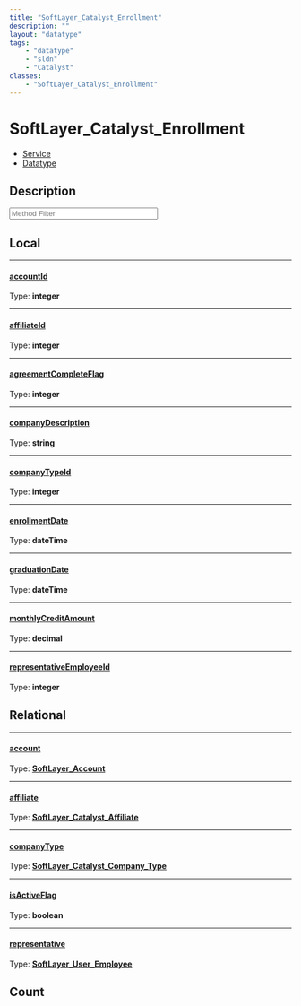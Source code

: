 ```yaml
---
title: "SoftLayer_Catalyst_Enrollment"
description: ""
layout: "datatype"
tags:
    - "datatype"
    - "sldn"
    - "Catalyst"
classes:
    - "SoftLayer_Catalyst_Enrollment"
---
```


# SoftLayer_Catalyst_Enrollment
<div id='service-datatype'>
    <ul id='sldn-reference-tabs'>
    <li id='service'> <a href='/reference/services/SoftLayer_Catalyst_Enrollment' >Service</a></li>    <li id='datatype'> <a href='/reference/datatypes/SoftLayer_Catalyst_Enrollment' >Datatype</a></li>
    </ul>
</div>

## Description 






<!-- Service Filer BEGIN -->
<div class="view-filters">
        <div class="clearfix">
            <div class="search-input-box">
                <input placeholder="Method Filter" onkeyup="titleSearch(inputId='prop-input', divId='properties', elementClass='prop-row')" 
                    type="text" id="prop-input" value="" size="30" maxlength="128" class="form-text">
            </div>
        </div>
</div>
<!-- Service Filer END -->

<div id="properties" class="content">
<div id="localProperties" class="prop-content" >

## Local
-----
[accountId]: #accountid
#### [accountId]
  
<span class="type-label">Type: </span>**integer**

-----
[affiliateId]: #affiliateid
#### [affiliateId]
  
<span class="type-label">Type: </span>**integer**

-----
[agreementCompleteFlag]: #agreementcompleteflag
#### [agreementCompleteFlag]
  
<span class="type-label">Type: </span>**integer**

-----
[companyDescription]: #companydescription
#### [companyDescription]
  
<span class="type-label">Type: </span>**string**

-----
[companyTypeId]: #companytypeid
#### [companyTypeId]
  
<span class="type-label">Type: </span>**integer**

-----
[enrollmentDate]: #enrollmentdate
#### [enrollmentDate]
  
<span class="type-label">Type: </span>**dateTime**

-----
[graduationDate]: #graduationdate
#### [graduationDate]
  
<span class="type-label">Type: </span>**dateTime**

-----
[monthlyCreditAmount]: #monthlycreditamount
#### [monthlyCreditAmount]
  
<span class="type-label">Type: </span>**decimal**

-----
[representativeEmployeeId]: #representativeemployeeid
#### [representativeEmployeeId]
  
<span class="type-label">Type: </span>**integer**

</div>
<!-- LOCAL PROPERTY END -->

<div id="relationalProperties"  class="prop-content" >

## Relational
-----
[account]: #account
#### [account]
  
<span class="type-label">Type: </span>**<a href='/reference/datatypes/SoftLayer_Account'>SoftLayer_Account </a>**

-----
[affiliate]: #affiliate
#### [affiliate]
  
<span class="type-label">Type: </span>**<a href='/reference/datatypes/SoftLayer_Catalyst_Affiliate'>SoftLayer_Catalyst_Affiliate </a>**

-----
[companyType]: #companytype
#### [companyType]
  
<span class="type-label">Type: </span>**<a href='/reference/datatypes/SoftLayer_Catalyst_Company_Type'>SoftLayer_Catalyst_Company_Type </a>**

-----
[isActiveFlag]: #isactiveflag
#### [isActiveFlag]
  
<span class="type-label">Type: </span>**boolean**

-----
[representative]: #representative
#### [representative]
  
<span class="type-label">Type: </span>**<a href='/reference/datatypes/SoftLayer_User_Employee'>SoftLayer_User_Employee </a>**


## Count
</div>


